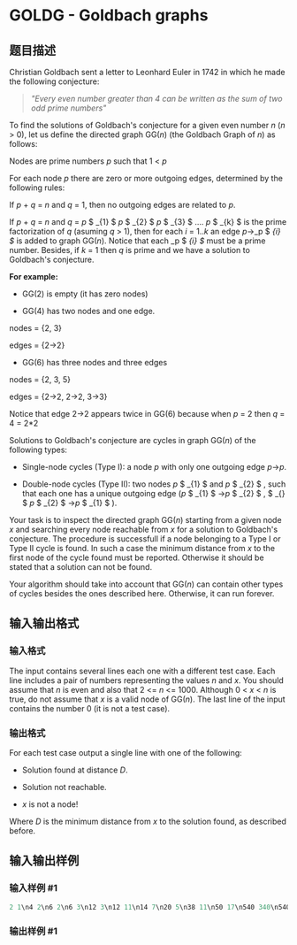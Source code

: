 # GOLDG - Goldbach graphs

## 题目描述

Christian Goldbach sent a letter to Leonhard Euler in 1742 in which he made the following conjecture:

> _"Every even number greater than 4 can be written as the sum of two odd prime numbers"_

To find the solutions of Goldbach's conjecture for a given even number _n_ (_n_ > 0), let us define the directed graph GG(_n_) (the Goldbach Graph of _n_) as follows:

Nodes are prime numbers _p_ such that 1 < _p_ 

For each node _p_ there are zero or more outgoing edges, determined by the following rules:

If _p_ + _q_ = _n_ and _q_ = 1, then no outgoing edges are related to _p_.

If _p_ + _q_ = _n_ and _q_ = _p_ $ _{1} $ _p_ $ _{2} $ _p_ $ _{3} $ .... _p_ $ _{k} $ is the prime factorization of _q_ (asuming _q_ > 1), then for each _i_ = 1.._k_ an edge _p_->_p $ _{i} $_ is added to graph GG(_n_). Notice that each _p $ _{i} $_ must be a prime number. Besides, if _k_ = 1 then _q_ is prime and we have a solution to Goldbach's conjecture.

**For example:**

- GG(2) is empty (it has zero nodes)

- GG(4) has two nodes and one edge.

nodes = {2, 3}

edges = {2->2}

- GG(6) has three nodes and three edges

nodes = {2, 3, 5}

edges = {2->2, 2->2, 3->3}

Notice that edge 2->2 appears twice in GG(6) because when _p_ = 2 then _q_ = 4 = 2\*2

Solutions to Goldbach's conjecture are cycles in graph GG(_n_) of the following types:

- Single-node cycles (Type I): a node _p_ with only one outgoing edge _p_->_p_.

- Double-node cycles (Type II): two nodes _p_ $ _{1} $ and _p_ $ _{2} $ , such that each one has a unique outgoing edge (_p_ $ _{1} $ ->_p_ $ _{2} $ , $ _{} $ _p_ $ _{2} $ ->_p_ $ _{1} $ ).

Your task is to inspect the directed graph GG(_n_) starting from a given node _x_ and searching every node reachable from _x_ for a solution to Goldbach's conjecture. The procedure is successfull if a node belonging to a Type I or Type II cycle is found. In such a case the minimum distance from _x_ to the first node of the cycle found must be reported. Otherwise it should be stated that a solution can not be found.

Your algorithm should take into account that GG(_n_) can contain other types of cycles besides the ones described here. Otherwise, it can run forever.

## 输入输出格式

### 输入格式

The input contains several lines each one with a different test case. Each line includes a pair of numbers representing the values _n_ and _x_. You should assume that _n_ is even and also that 2 <= _n_ <= 1000. Although 0 < _x_ < _n_ is true, do not assume that _x_ is a valid node of GG(_n_). The last line of the input contains the number 0 (it is not a test case).

### 输出格式

For each test case output a single line with one of the following:

- Solution found at distance _D_.

- Solution not reachable.

- _x_ is not a node!

Where _D_ is the minimum distance from _x_ to the solution found, as described before.

## 输入输出样例

### 输入样例 #1

```cpp
2 1\n4 2\n6 2\n6 3\n12 3\n12 11\n14 7\n20 5\n38 11\n50 17\n540 340\n540 31\n540 33\n0
```


### 输出样例 #1

```cpp

```
